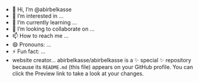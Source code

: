 - 👋 Hi, I’m @abirbelkasse
- 👀 I’m interested in ...
- 🌱 I’m currently learning ...
- 💞️ I’m looking to collaborate on ...
- 📫 How to reach me ...
- 😄 Pronouns: ...
- ⚡ Fun fact: ...
- website creator...
abirbelkasse/abirbelkasse is a ✨ special ✨ repository because its `README.md` (this file) appears on your GitHub profile.
You can click the Preview link to take a look at your changes.
